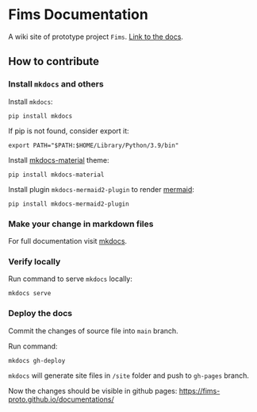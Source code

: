 # Fims Documentation

A wiki site of prototype project `Fims`. [Link to the docs](https://fims-proto.github.io/documentations/).

## How to contribute

### Install `mkdocs` and others

Install `mkdocs`:

``` shell
pip install mkdocs
```

If pip is not found, consider export it:

``` shell
export PATH="$PATH:$HOME/Library/Python/3.9/bin"
```

Install [mkdocs-material](https://squidfunk.github.io/mkdocs-material/) theme:

``` shell
pip install mkdocs-material
```

Install plugin `mkdocs-mermaid2-plugin` to render [mermaid](https://mermaid.js.org):

``` shell
pip install mkdocs-mermaid2-plugin
```

### Make your change in markdown files

For full documentation visit [mkdocs](https://www.mkdocs.org).

### Verify locally

Run command to serve `mkdocs` locally:

``` shell
mkdocs serve
```

### Deploy the docs

Commit the changes of source file into `main` branch.

Run command:

``` shell
mkdocs gh-deploy
```

`mkdocs` will generate site files in `/site` folder and push to `gh-pages` branch.

Now the changes should be visible in github pages: <https://fims-proto.github.io/documentations/>
